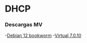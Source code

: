 # DHCP

### Descargas MV
-[Debian 12 bookworm](https://cdimage.debian.org/debian-cd/current/amd64/iso-cd/debian-12.2.0-amd64-netinst.iso)
-[Virtual 7.0.10](https://www.virtualbox.org/wiki/Downloads)

